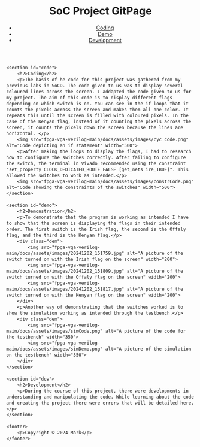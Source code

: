<head>
    <meta name="viewport" content="width=device-width, initial-scale=1.0">
    <title>SoC Project GitPage</title>
    <link rel="stylesheet" href="styles.css">
</head>

<body>
    <header>
        <h1>SoC Project GitPage</h1>
        <nav>
            <ul>
                <li><a href="#code">Coding</a></li>
                <li><a href="#demo">Demo</a></li>
                <li><a href="#dev">Development</a></li>
            </ul>
        </nav>
    </header>

    <section id="code">
        <h2>Coding</h2>
        <p>The basis of he code for this project was gathered from my previous labs in SoCD. The code given to us was to display several coloured lines across the screen. I addapted the code given to us for my project. The aim of this code is to display different flags depending on which switch is on. You can see in the if loops that it counts the pixels across the screen and makes them all one color. It repeats this until the screen is filled with coloured pixels. In the case of the Kenyan flag, instead of it counting the pixels across the screen, it counts the pixels down the screen because the lines are horizontal. </p> 
        <img src="fpga-vga-verilog-main/docs/assets/images/cyc code.png" alt="Code depicting an if statement" width="500">
        <p>After making the loops to display the flags, I had to research how to configure the switches correctly. After failing to configure the switch, the terminal in Vivado recommended using the constraint "set_property CLOCK_DEDICATED_ROUTE FALSE [get_nets ire_IBUF]". This allowed the switches to work as intended.</p>
        <img src="fpga-vga-verilog-main/docs/assets/images/constrCode.png" alt="Code showing the constraints of the switches" width="500">
    </section>

    <section id="demo">
        <h2>Demonstration</h2>
        <p>To demonstrate that the program is working as intended I have to show that the screen is displaying the flags in their intended order. The first switch is the Irish flag, the second is the Offaly flag, and the third is the Kenyan flag.</p>
        <div class="dem">
            <img src="fpga-vga-verilog-main/docs/assets/images/20241202_151759.jpg" alt="A picture of the switch turned on with the Irish flag on the screen" width="200">
            <img src="fpga-vga-verilog-main/docs/assets/images/20241202_151809.jpg" alt="A picture of the switch turned on with the Offaly flag on the screen" width="200">
            <img src="fpga-vga-verilog-main/docs/assets/images/20241202_151817.jpg" alt="A picture of the switch turned on with the Kenyan flag on the screen" width="200">
        </div>
        <p>Another way of demonstrating that the switches worked is to show the simulation working as intended through the testbench.</p>
        <div class="dem">
            <img src="fpga-vga-verilog-main/docs/assets/images/simCode.png" alt="A picture of the code for the testbench" width="350">
            <img src="fpga-vga-verilog-main/docs/assets/images/simDemo.png" alt="A picture of the simulation on the testbench" width="350">
        </div>
    </section>

    <section id="dev">
        <h2>Development</h2>
        <p>During the course of this project, there were developments in understanding and manipulating the code. While learning about the code and creating the project there were errors that will be detailed here.</p>
    </section>

    <footer>
        <p>Copyright © 2024 Mark</p>
    </footer>
</body>
